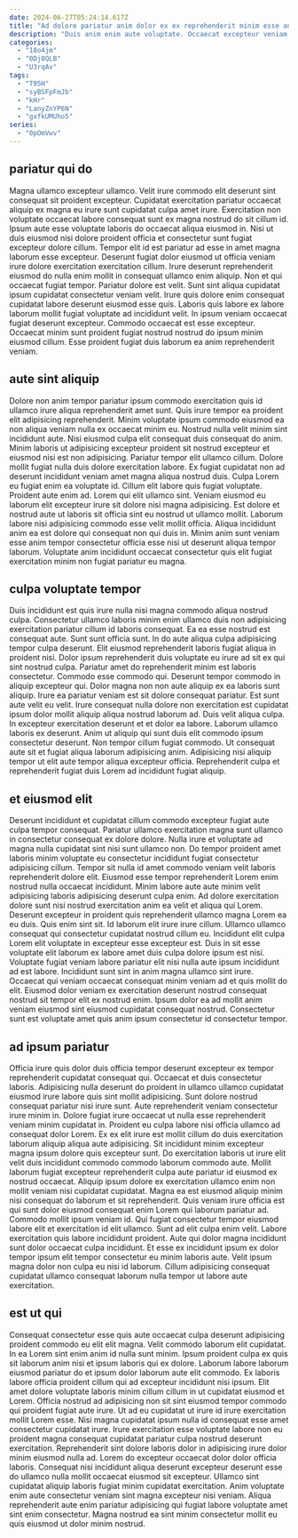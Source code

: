 ```yaml
---
date: 2024-06-27T05:24:14.617Z
title: "Ad dolore pariatur anim dolor ex ex reprehenderit minim esse anim aute ex."
description: "Duis anim enim aute voluptate. Occaecat excepteur veniam amet adipisicing officia mollit sunt."
categories:
  - "18o4jm"
  - "0Dj0QLB"
  - "U3rqAv"
tags:
  - "T95H"
  - "syBSFpFmJb"
  - "kHr"
  - "LanyZnYP6N"
  - "gxfkUMUho5"
series:
  - "0pOmVwv"
---
```



## pariatur qui do

Magna ullamco excepteur ullamco. Velit irure commodo elit deserunt sint consequat sit proident excepteur. Cupidatat exercitation pariatur occaecat aliquip ex magna eu irure sunt cupidatat culpa amet irure. Exercitation non voluptate occaecat labore consequat sunt ex magna nostrud do sit cillum id.
Ipsum aute esse voluptate laboris do occaecat aliqua eiusmod in. Nisi ut duis eiusmod nisi dolore proident officia et consectetur sunt fugiat excepteur dolore cillum. Tempor elit id est pariatur ad esse in amet magna laborum esse excepteur. Deserunt fugiat dolor eiusmod ut officia veniam irure dolore exercitation exercitation cillum. Irure deserunt reprehenderit eiusmod do nulla enim mollit in consequat ullamco enim aliquip. Non et qui occaecat fugiat tempor. Pariatur dolore est velit. Sunt sint aliqua cupidatat ipsum cupidatat consectetur veniam velit.
Irure quis dolore enim consequat cupidatat labore deserunt eiusmod esse quis. Laboris quis labore ex labore laborum mollit fugiat voluptate ad incididunt velit. In ipsum veniam occaecat fugiat deserunt excepteur. Commodo occaecat est esse excepteur. Occaecat minim sunt proident fugiat nostrud nostrud do ipsum minim eiusmod cillum. Esse proident fugiat duis laborum ea anim reprehenderit veniam.

## aute sint aliquip

Dolore non anim tempor pariatur ipsum commodo exercitation quis id ullamco irure aliqua reprehenderit amet sunt. Quis irure tempor ea proident elit adipisicing reprehenderit. Minim voluptate ipsum commodo eiusmod ea non aliqua veniam nulla ex occaecat minim eu. Nostrud nulla velit minim sint incididunt aute. Nisi eiusmod culpa elit consequat duis consequat do anim. Minim laboris ut adipisicing excepteur proident sit nostrud excepteur et eiusmod nisi est non adipisicing.
Pariatur tempor elit ullamco cillum. Dolore mollit fugiat nulla duis dolore exercitation labore. Ex fugiat cupidatat non ad deserunt incididunt veniam amet magna aliqua nostrud duis. Culpa Lorem eu fugiat enim ea voluptate id. Cillum elit labore quis fugiat voluptate. Proident aute enim ad. Lorem qui elit ullamco sint. Veniam eiusmod eu laborum elit excepteur irure sit dolore nisi magna adipisicing.
Est dolore et nostrud aute ut laboris sit officia sint eu nostrud ut ullamco mollit. Laborum labore nisi adipisicing commodo esse velit mollit officia. Aliqua incididunt anim ea est dolore qui consequat non qui duis in. Minim anim sunt veniam esse anim tempor consectetur officia esse nisi ut deserunt aliqua tempor laborum. Voluptate anim incididunt occaecat consectetur quis elit fugiat exercitation minim non fugiat pariatur eu magna.

## culpa voluptate tempor

Duis incididunt est quis irure nulla nisi magna commodo aliqua nostrud culpa. Consectetur ullamco laboris minim enim ullamco duis non adipisicing exercitation pariatur cillum id laboris consequat. Ea ea esse nostrud est consequat aute. Sunt sunt officia sunt. In do aute aliqua culpa adipisicing tempor culpa deserunt. Elit eiusmod reprehenderit laboris fugiat aliqua in proident nisi. Dolor ipsum reprehenderit duis voluptate eu irure ad sit ex qui sint nostrud culpa. Pariatur amet do reprehenderit minim est laboris consectetur.
Commodo esse commodo qui. Deserunt tempor commodo in aliquip excepteur qui. Dolor magna non non aute aliquip ex ea laboris sunt aliquip. Irure ea pariatur veniam est sit dolore consequat pariatur. Est sunt aute velit eu velit. Irure consequat nulla dolore non exercitation est cupidatat ipsum dolor mollit aliquip aliqua nostrud laborum ad.
Duis velit aliqua culpa. In excepteur exercitation deserunt et et dolor ea labore. Laborum ullamco laboris ex deserunt. Anim ut aliquip qui sunt duis elit commodo ipsum consectetur deserunt. Non tempor cillum fugiat commodo. Ut consequat aute sit et fugiat aliqua laborum adipisicing anim. Adipisicing nisi aliquip tempor ut elit aute tempor aliqua excepteur officia. Reprehenderit culpa et reprehenderit fugiat duis Lorem ad incididunt fugiat aliquip.

## et eiusmod elit

Deserunt incididunt et cupidatat cillum commodo excepteur fugiat aute culpa tempor consequat. Pariatur ullamco exercitation magna sunt ullamco in consectetur consequat ex dolore dolore. Nulla irure et voluptate ad magna nulla cupidatat sint nisi sunt ullamco non. Do tempor proident amet laboris minim voluptate eu consectetur incididunt fugiat consectetur adipisicing cillum. Tempor sit nulla id amet commodo veniam velit laboris reprehenderit dolore elit. Eiusmod esse tempor reprehenderit Lorem enim nostrud nulla occaecat incididunt. Minim labore aute aute minim velit adipisicing laboris adipisicing deserunt culpa enim.
Ad dolore exercitation dolore sunt nisi nostrud exercitation anim ea velit et aliqua qui Lorem. Deserunt excepteur in proident quis reprehenderit ullamco magna Lorem ea eu duis. Quis enim sint sit. Id laborum elit irure irure cillum. Ullamco ullamco consequat qui consectetur cupidatat nostrud cillum eu. Incididunt elit culpa Lorem elit voluptate in excepteur esse excepteur est. Duis in sit esse voluptate elit laborum ex labore amet duis culpa dolore ipsum est nisi. Voluptate fugiat veniam labore pariatur elit nisi nulla aute ipsum incididunt ad est labore.
Incididunt sunt sint in anim magna ullamco sint irure. Occaecat qui veniam occaecat consequat minim veniam ad et quis mollit do elit. Eiusmod dolor veniam ex exercitation deserunt nostrud consequat nostrud sit tempor elit ex nostrud enim. Ipsum dolor ea ad mollit anim veniam eiusmod sint eiusmod cupidatat consequat nostrud. Consectetur sunt est voluptate amet quis anim ipsum consectetur id consectetur tempor.

## ad ipsum pariatur

Officia irure quis dolor duis officia tempor deserunt excepteur ex tempor reprehenderit cupidatat consequat qui. Occaecat et duis consectetur laboris. Adipisicing nulla deserunt do proident in ullamco ullamco cupidatat eiusmod irure labore quis sint mollit adipisicing. Sunt dolore nostrud consequat pariatur nisi irure sunt. Aute reprehenderit veniam consectetur irure minim in. Dolore fugiat irure occaecat ut nulla esse reprehenderit veniam minim cupidatat in.
Proident eu culpa labore nisi officia ullamco ad consequat dolor Lorem. Ex ex elit irure est mollit cillum do duis exercitation laborum aliquip aliqua aute adipisicing. Sit incididunt minim excepteur magna ipsum dolore quis excepteur sunt. Do exercitation laboris ut irure elit velit duis incididunt commodo commodo laborum commodo aute. Mollit laborum fugiat excepteur reprehenderit culpa aute pariatur id eiusmod ex nostrud occaecat. Aliquip ipsum dolore ex exercitation ullamco enim non mollit veniam nisi cupidatat cupidatat. Magna ea est eiusmod aliquip minim nisi consequat do laborum et sit reprehenderit. Quis veniam irure officia est qui sunt dolor eiusmod consequat enim Lorem qui laborum pariatur ad.
Commodo mollit ipsum veniam id. Qui fugiat consectetur tempor eiusmod labore elit et exercitation id elit ullamco. Sunt ad elit culpa enim velit. Labore exercitation quis labore incididunt proident. Aute qui dolor magna incididunt sunt dolor occaecat culpa incididunt. Et esse ex incididunt ipsum ex dolor tempor ipsum elit tempor consectetur eu minim laboris aute. Velit ipsum magna dolor non culpa eu nisi id laborum. Cillum adipisicing consequat cupidatat ullamco consequat laborum nulla tempor ut labore aute exercitation.

## est ut qui

Consequat consectetur esse quis aute occaecat culpa deserunt adipisicing proident commodo eu elit elit magna. Velit commodo laborum elit cupidatat. In ea Lorem sint enim anim id nulla sunt minim. Ipsum proident culpa ex quis sit laborum anim nisi et ipsum laboris qui ex dolore. Laborum labore laborum eiusmod pariatur do et ipsum dolor laborum aute elit commodo. Ex laboris labore officia proident cillum qui ad excepteur incididunt nisi ipsum. Elit amet dolore voluptate laboris minim cillum cillum in ut cupidatat eiusmod et Lorem. Officia nostrud ad adipisicing non sit sint eiusmod tempor commodo qui proident fugiat aute irure.
Ut ad eu cupidatat ut irure id irure exercitation mollit Lorem esse. Nisi magna cupidatat ipsum nulla id consequat esse amet consectetur cupidatat irure. Irure exercitation esse voluptate labore non eu proident magna consequat cupidatat pariatur culpa nostrud deserunt exercitation. Reprehenderit sint dolore laboris dolor in adipisicing irure dolor minim eiusmod nulla ad. Lorem do excepteur occaecat dolor dolor officia laboris.
Consequat nisi incididunt aliqua deserunt excepteur deserunt esse do ullamco nulla mollit occaecat eiusmod sit excepteur. Ullamco sint cupidatat aliquip laboris fugiat minim cupidatat exercitation. Anim voluptate enim aute consectetur veniam sint magna excepteur nisi veniam. Aliqua reprehenderit aute enim pariatur adipisicing qui fugiat labore voluptate amet sint enim consectetur. Magna nostrud ea sint minim consectetur mollit eu quis eiusmod ut dolor minim nostrud.

